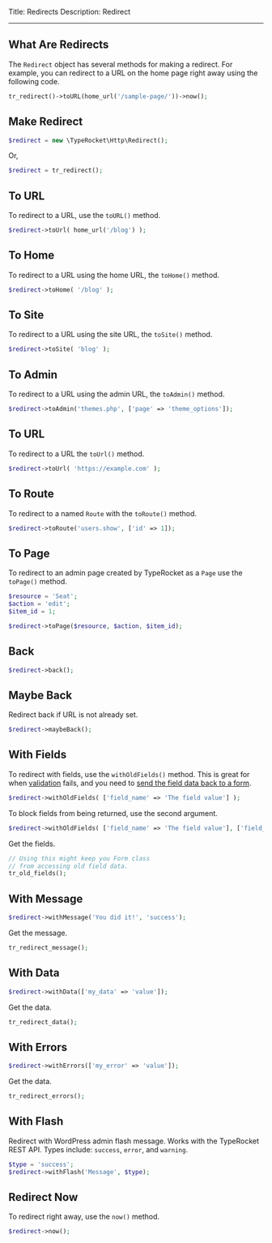 Title: Redirects
Description: Redirect

---

## What Are Redirects

The `Redirect` object has several methods for making a redirect. For example, you can redirect to a URL on the home page right away using the following code.

```php
tr_redirect()->toURL(home_url('/sample-page/'))->now();
```

## Make Redirect

```php
$redirect = new \TypeRocket\Http\Redirect();
```

Or,

```php
$redirect = tr_redirect();
```

## To URL

To redirect to a URL, use the `toURL()` method.

```php
$redirect->toUrl( home_url('/blog') );
```

## To Home

To redirect to a URL using the home URL, the `toHome()` method.

```php
$redirect->toHome( '/blog' );
```

## To Site

To redirect to a URL using the site URL, the `toSite()` method.

```php
$redirect->toSite( 'blog' );
```

## To Admin

To redirect to a URL using the admin URL, the `toAdmin()` method.

```php
$redirect->toAdmin('themes.php', ['page' => 'theme_options']);
```

## To URL

To redirect to a URL the `toUrl()` method.

```php
$redirect->toUrl( 'https://example.com' );
```

## To Route

To redirect to a named `Route` with the `toRoute()` method.

```php
$redirect->toRoute('users.show', ['id' => 1]);
```

## To Page

To redirect to an admin page created by TypeRocket as a `Page` use the `toPage()` method.

```php
$resource = 'Seat';
$action = 'edit';
$item_id = 1;

$redirect->toPage($resource, $action, $item_id);
```

## Back

```php
$redirect->back();
```

## Maybe Back

Redirect back if URL is not already set.

```php
$redirect->maybeBack();
```

## With Fields

To redirect with fields, use the `withOldFields()` method. This is great for when [validation](https://typerocket.com/docs/v6/validator/) fails, and you need to [send the field data back to a form](https://typerocket.com/docs/v6/forms/#section-use-old).  

```php
$redirect->withOldFields( ['field_name' => 'The field value'] );
```

To block fields from being returned, use the second argument.

```php
$redirect->withOldFields( ['field_name' => 'The field value'], ['field_name'] );
```

Get the fields.

```php
// Using this might keep you Form class
// from accessing old field data. 
tr_old_fields();
```

## With Message

```php
$redirect->withMessage('You did it!', 'success');
```

Get the message.

```php
tr_redirect_message();
```

## With Data

```php
$redirect->withData(['my_data' => 'value']);
```

Get the data.

```php
tr_redirect_data();
```

## With Errors

```php
$redirect->withErrors(['my_error' => 'value']);
```

Get the data.

```php
tr_redirect_errors();
```

## With Flash

Redirect with WordPress admin flash message. Works with the TypeRocket REST API.  Types include: `success`, `error`, and `warning`.

```php
$type = 'success';
$redirect->withFlash('Message', $type);
```

## Redirect Now

To redirect right away, use the `now()` method.

```php
$redirect->now();
```